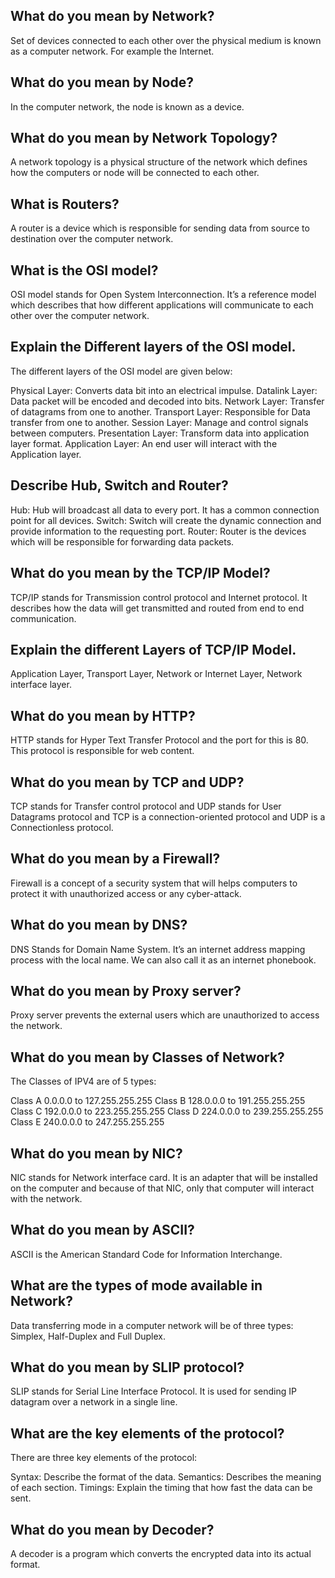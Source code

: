 ## What do you mean by Network?
Set of devices connected to each other over the physical medium is known as a computer network. For example the Internet.


## What do you mean by Node?
In the computer network, the node is known as a device.


## What do you mean by Network Topology?
A network topology is a physical structure of the network which defines how the computers or node will be connected to each other.


## What is Routers?
A router is a device which is responsible for sending data from source to destination over the computer network.


## What is the OSI model?
OSI model stands for Open System Interconnection. It’s a reference model which describes that how different applications will communicate to each other over the computer network.


## Explain the Different layers of the OSI model.
The different layers of the OSI model are given below:

Physical Layer:	Converts data bit into an electrical impulse.
Datalink Layer:	Data packet will be encoded and decoded into bits.
Network Layer:	Transfer of datagrams from one to another.
Transport Layer:	Responsible for Data transfer from one to another.
Session Layer:	Manage and control signals between computers.
Presentation Layer:	Transform data into application layer format.
Application Layer:	An end user will interact with the Application layer.


## Describe Hub, Switch and Router?
Hub: Hub will broadcast all data to every port. It has a common connection point for all devices.
Switch: Switch will create the dynamic connection and provide information to the requesting port.
Router: Router is the devices which will be responsible for forwarding data packets.


## What do you mean by the TCP/IP Model?
TCP/IP stands for Transmission control protocol and Internet protocol. It describes how the data will get transmitted and routed from end to end communication.


## Explain the different Layers of TCP/IP Model.
Application Layer, Transport Layer, Network or Internet Layer, Network interface layer.


## What do you mean by HTTP?
HTTP stands for Hyper Text Transfer Protocol and the port for this is 80. This protocol is responsible for web content.


## What do you mean by TCP and UDP?
TCP stands for Transfer control protocol and UDP stands for User Datagrams protocol and TCP is a connection-oriented protocol and UDP is a Connectionless protocol.


## What do you mean by a Firewall?
Firewall is a concept of a security system that will helps computers to protect it with unauthorized access or any cyber-attack.


## What do you mean by DNS?
DNS Stands for Domain Name System. It’s an internet address mapping process with the local name. We can also call it as an internet phonebook.


## What do you mean by Proxy server?
Proxy server prevents the external users which are unauthorized to access the network.


## What do you mean by Classes of Network?
The Classes of IPV4 are of 5 types:

Class A	0.0.0.0 to 127.255.255.255
Class B	128.0.0.0 to 191.255.255.255
Class C	192.0.0.0 to 223.255.255.255
Class D	224.0.0.0 to 239.255.255.255
Class E	240.0.0.0 to 247.255.255.255


## What do you mean by NIC?
NIC stands for Network interface card. It is an adapter that will be installed on the computer and because of that NIC, only that computer will interact with the network.


## What do you mean by ASCII?
ASCII is the American Standard Code for Information Interchange.


## What are the types of mode available in Network?
Data transferring mode in a computer network will be of three types:
Simplex, Half-Duplex and Full Duplex.


## What do you mean by SLIP protocol?
SLIP stands for Serial Line Interface Protocol. It is used for sending IP datagram over a network in a single line.


## What are the key elements of the protocol?
There are three key elements of the protocol:

Syntax: Describe the format of the data.
Semantics: Describes the meaning of each section.
Timings: Explain the timing that how fast the data can be sent.


## What do you mean by Decoder?
A decoder is a program which converts the encrypted data into its actual format.